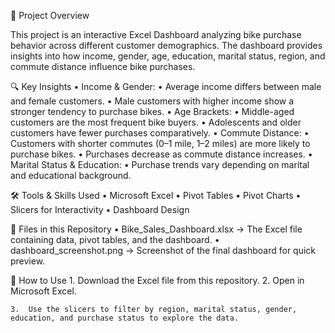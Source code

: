 📌 Project Overview

This project is an interactive Excel Dashboard analyzing bike purchase behavior across different customer demographics.
The dashboard provides insights into how income, gender, age, education, marital status, region, and commute distance influence bike purchases.

🔍 Key Insights
	•	Income & Gender:
	•	Average income differs between male and female customers.
	•	Male customers with higher income show a stronger tendency to purchase bikes.
	•	Age Brackets:
	•	Middle-aged customers are the most frequent bike buyers.
	•	Adolescents and older customers have fewer purchases comparatively.
	•	Commute Distance:
	•	Customers with shorter commutes (0–1 mile, 1–2 miles) are more likely to purchase bikes.
	•	Purchases decrease as commute distance increases.
	•	Marital Status & Education:
	•	Purchase trends vary depending on marital and educational background.

🛠 Tools & Skills Used
	•	Microsoft Excel
	•	Pivot Tables
	•	Pivot Charts
	•	Slicers for Interactivity
	•	Dashboard Design

📂 Files in this Repository
	•	Bike_Sales_Dashboard.xlsx → The Excel file containing data, pivot tables, and the dashboard.
	•	dashboard_screenshot.png → Screenshot of the final dashboard for quick preview.

🚀 How to Use
	1.	Download the Excel file from this repository.
	2.	Open in Microsoft Excel.

	3.	Use the slicers to filter by region, marital status, gender, education, and purchase status to explore the data.
